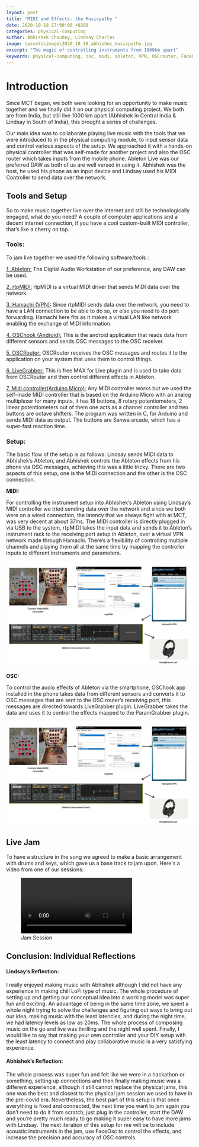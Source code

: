 ```yaml
---
layout: post
title: "MIDI and Effects: the Musicpathy "
date: 2020-10-18 17:00:00 +0200
categories: physical-computing
author: Abhishek Choubey, Lindsay Charles
image: \assets\image\2020_10_18_abhishec_musicpathy.jpg
excerpt: "The magic of controlling instruments from 1000km apart"
keywords: physical-computing, osc, midi, ableton, VPN, OSCrouter, FaceOsc
---
```


# Introduction

Since MCT began, we both were looking for an opportunity to make music together and we finally did it on our physical computing project. We both are from India, but still live 1000 km apart (Abhishek in Central India & Lindsay in South of India), this brought a series of challenges.  

Our main idea was to collaborate playing live music with the tools that we were introduced to in the physical computing module, to input sensor data and control various aspects of the setup.
We approached it with a hands-on physical controller that was self-made for another project and also the OSC router which takes inputs from the mobile phone. Ableton Live was our preferred DAW as both of us are well versed in using it. Abhishek was the host, he used his phone as an input device and Lindsay used his MIDI Controller to send data over the network.


## Tools and Setup

So to make music together live over the internet and still be technologically engaged, what do you need? A couple of computer applications and a decent internet connection, if you have a cool custom-built MIDI controller, that’s like a cherry on top.

### Tools:

To jam live together we used the following software/tools :

[1. Ableton:](https://www.ableton.com/en/)
The Digital Audio Workstation of our preference, any DAW can be used.

[2. rtpMIDI:](https://www.tobias-erichsen.de/software/rtpmidi.html)
rtpMIDI is a virtual MIDI driver that sends MIDI data over the network.

[3. Hamachi (VPN):](https://www.vpn.net/)
Since rtpMIDI sends data over the network, you need to have a LAN connection to be able to do so, or else you need to do port forwarding. Hamachi here fits as it makes a virtual LAN like network enabling the exchange of MIDI information.

[4. OSChook (Android):](https://play.google.com/store/apps/details?id=com.hollyhook.oscHook&hl=en_US)
This is the android application that reads data from different sensors and sends OSC messages to the OSC receiver.

[5. OSCRouter:](https://github.com/ETCLabs/OSCRouter)
OSCRouter receives the OSC messages and routes it to the application on your system that uses them to control things.

[6. LiveGrabber:](https://www.showsync.com/tools)
This is free MAX for Live plugin and is used to take data from OSCRouter and then control different effects in Ableton.

[7. Midi controller(Arduino Micro):]()
Any MIDI controller works but we used the self-made MIDI controller that is based on the Arduino Micro with an analog multiplexer for many inputs, it has 18 buttons, 8 rotary potentiometers, 2 linear potentiometers out of them one acts as a channel controller and two buttons are octave shifters.
The program was written in C, for Arduino and sends MIDI data as output. The buttons are Sanwa arcade, which has a super-fast reaction time.


### Setup:

The basic flow of the setup is as follows: Lindsay sends MIDI data to Abhishek’s Ableton, and Abhishek controls the Ableton effects from his phone via OSC messages, achieving this was a little tricky. There are two aspects of this setup, one is the MIDI connection and the other is the OSC connection.

**MIDI:**

For controlling the instrument setup into Abhishek’s Ableton using Lindsay’s MIDI controller we tried sending data over the network and since we both were on a wired connection, the latency that we always fight with at MCT, was very decent at about 37ms.
The MIDI controller is directly plugged in via USB to the system, rtpMIDI takes the input data and sends it to Ableton’s instrument rack to the receiving port setup in Ableton, over a virtual VPN network made through Hamachi. There’s a flexibility of controlling multiple channels and playing them all at the same time by mapping the controller inputs to different instruments and parameters.

![MIDI Setup signal flow.](\assets\image\2020_10_18_abhishec_MIDI_setup.jpg)


**OSC:**

To control the audio effects of Ableton via the smartphone, OSChook app installed in the phone takes data from different sensors and converts it to OSC messages that are sent to the OSC router’s receiving port, this messages are directed towards LiveGrabber plugin. LiveGrabber takes the data and uses it to control the effects mapped to the ParamGrabber plugin.

![OSC Setup signal flow.](\assets\image\2020_10_18_abhishec_MIDI_setup.jpg)



## Live Jam

To have a structure in the song we agreed to make a basic arrangement with drums and keys, which gave us a base track to jam upon. Here's a video from one of our sessions:

<figure style="float: none">
  <video width="auto" controls>
    <source src="https://drive.google.com/file/d/1v8Don0tcLSeIFhigIWDBklWw9w8o8e2r/view?usp=sharing" type='video/mp4'>
  </video>
  <figcaption>Jam Session</figcaption>
</figure>




## Conclusion: Individual Reflections

#### Lindsay’s Reflection:

I really enjoyed making music with Abhishek although I did not have any experience in making chill LoFi type of music. The whole procedure of setting up and getting our conceptual idea into a working model was super fun and exciting. An advantage of being in the same time zone, we spent a whole night trying to solve the challenges and figuring out ways to bring out our idea, making music with the least latencies, and during the night time, we had latency levels as low as 20ms. The whole process of composing music on the go and live was thrilling and the night well spent. Finally, I would like to say that making your own controller and your DIY setup with the least latency to connect and play collaborative music is a very satisfying experience.


#### Abhishek’s Reflection:

The whole process was super fun and felt like we were in a hackathon or something, setting up connections and then finally making music was a different experience, although it still cannot replace the physical jams, this one was the best and closest to the physical jam session we used to have in the pre-covid era. Nevertheless, the best part of this setup is that once everything is fixed and connected, the next time you want to jam again you don’t need to do it from scratch, just plug in the controller, start the DAW and you’re pretty much ready to go making it super easy to have more jams with Lindsay. The next iteration of this setup for me will be to include acoustic instruments in the jam, use FaceOsc to control the effects, and increase the precision and accuracy of OSC controls.
